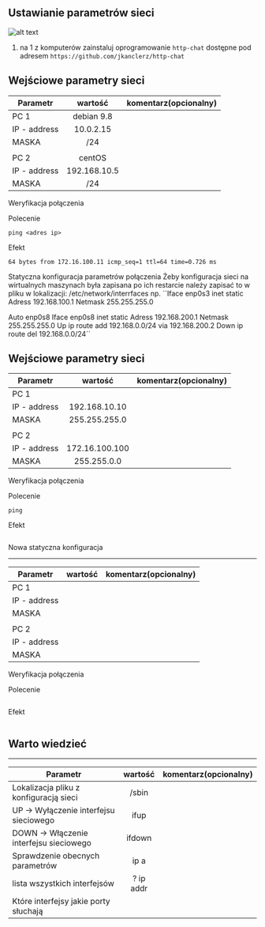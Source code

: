 Ustawianie parametrów sieci
---------------------------

![alt text][network]

[network]: ./network.png "Logo Title Text 2"

1. na 1 z komputerów zainstaluj oprogramowanie ``http-chat`` dostępne pod adresem ``https://github.com/jkanclerz/http-chat``

Wejściowe parametry sieci
-------------------------
| Parametr | wartość | komentarz(opcionalny) |
| ------------- |:-------------:| -----:|
|   PC 1 | debian 9.8 
| IP - address  | 10.0.2.15 | |
| MASKA  | /24 | |
|   |  | |
| PC 2  | centOS  | |
| IP - address  | 192.168.10.5 | |
| MASKA  | /24 | |

Weryfikacja połączenia

Polecenie
```
ping <adres ip>
```

Efekt
```
64 bytes from 172.16.100.11 icmp_seq=1 ttl=64 time=0.726 ms
```

Statyczna konfiguracja parametrów połączenia
Żeby konfiguracja sieci na wirtualnych maszynach była zapisana po ich restarcie należy zapisać to w pliku w lokalizacji: /etc/network/interrfaces
np.
``Iface enp0s3 inet static
Adress 192.168.100.1
Netmask 255.255.255.0

Auto enp0s8
Iface enp0s8 inet static
Adress 192.168.200.1
Netmask 255.255.255.0
Up ip route add 192.168.0.0/24 via 192.168.200.2
Down ip route del 192.168.0.0/24``

Wejściowe parametry sieci
-------------------------
| Parametr | wartość | komentarz(opcionalny) |
| ------------- |:-------------:| -----:|
|   PC 1 |  
| IP - address  | 192.168.10.10 | |
| MASKA  | 255.255.255.0 | |
|   |  | |
| PC 2  |  | |
| IP - address  | 172.16.100.100 | |
| MASKA  | 255.255.0.0 | |

Weryfikacja połączenia

Polecenie
```
ping 
```

Efekt
```
```

Nowa statyczna konfiguracja 

-------------------------
| Parametr | wartość | komentarz(opcionalny) |
| ------------- |:-------------:| -----:|
|   PC 1 |  
| IP - address  |  | |
| MASKA  |  | |
|   |  | |
| PC 2  |  | |
| IP - address  |  | |
| MASKA  |  | |

Weryfikacja połączenia

Polecenie
```
```

Efekt
```
```

Warto wiedzieć
--------------

-------------------------
| Parametr | wartość | komentarz(opcionalny) |
| ------------- |:-------------:| -----:|
| Lokalizacja pliku z konfiguracją sieci| /sbin | |
| UP -> Wyłączenie interfejsu sieciowego| ifup | |
| DOWN -> Włączenie interfejsu sieciowego|  ifdown | |
| Sprawdzenie obecnych parametrów | ip a | |
| lista wszystkich interfejsów |? ip addr | |
| Które interfejsy jakie porty słuchają | | |

